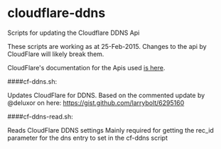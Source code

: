 # cloudflare-ddns
Scripts for updating the Cloudflare DDNS Api

These scripts are working as at 25-Feb-2015. Changes to the api by CloudFlare will likely break them.

CloudFlare's documentation for the Apis used [is here](https://www.cloudflare.com/docs/client-api.html).

####cf-ddns.sh:

Updates CloudFlare for DDNS.
Based on the commented update by @deluxor on here: https://gist.github.com/larrybolt/6295160


####cf-ddns-read.sh:

Reads CloudFlare DDNS settings
Mainly required for getting the rec_id parameter for the dns entry to set in the cf-ddns script
